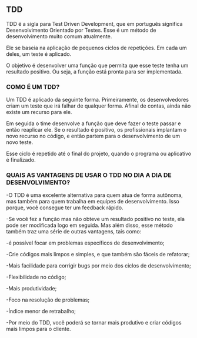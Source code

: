 ## TDD

TDD é a sigla para Test Driven Development, que em português significa Desenvolvimento Orientado por Testes. Esse é um método de desenvolvimento muito comum atualmente.

Ele se baseia na aplicação de pequenos ciclos de repetições. Em cada um deles, um teste é aplicado. 

O objetivo é desenvolver uma função que permita que esse teste tenha um resultado positivo. Ou seja, a função está pronta para ser implementada. 

### COMO É UM TDD?
Um TDD é aplicado da seguinte forma. Primeiramente, os desenvolvedores criam um teste que irá falhar de qualquer forma. Afinal de contas, ainda não existe um recurso para ele.

Em seguida o time desenvolve a função que deve fazer o teste passar e então reaplicar ele. Se o resultado é positivo, os profissionais implantam o novo recurso no código, e então partem para o desenvolvimento de um novo teste.

Esse ciclo é repetido até o final do projeto, quando o programa ou aplicativo é finalizado. 

### QUAIS AS VANTAGENS DE USAR O TDD NO DIA A DIA DE DESENVOLVIMENTO? 
-O TDD é uma excelente alternativa para quem atua de forma autônoma, mas também para quem trabalha em equipes de desenvolvimento. Isso porque, você consegue ter um feedback rápido. 

-Se você fez a função mas não obteve um resultado positivo no teste, ela pode ser modificada logo em seguida. Mas além disso, esse método também traz uma série de outras vantagens, tais como: 

-é possível focar em problemas específicos de desenvolvimento; 

-Crie códigos mais limpos e simples, e que também são fáceis de refatorar;

-Mais facilidade para corrigir bugs por meio dos ciclos de desenvolvimento;

-Flexibilidade no código; 

-Mais produtividade;

-Foco na resolução de problemas; 

-Índice menor de retrabalho;

-Por meio do TDD, você poderá se tornar mais produtivo e criar códigos mais limpos para o cliente. 
